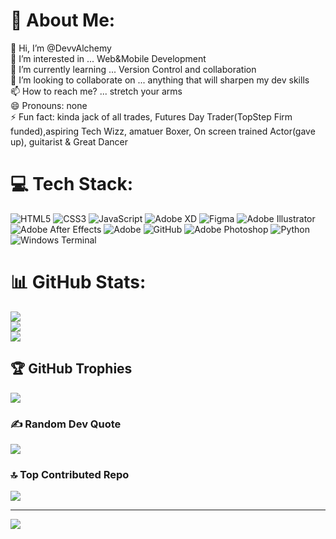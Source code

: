 # 💫 About Me:
👋 Hi, I’m @DevvAlchemy<br>👀 I’m interested in ... Web&Mobile Development<br>🌱 I’m currently learning ... Version Control and collaboration<br>💞️ I’m looking to collaborate on ... anything that will sharpen my dev skills<br>📫 How to reach me? ... stretch your arms<br>😄 Pronouns: none<br>⚡ Fun fact: kinda jack of all trades, Futures Day Trader(TopStep Firm funded),aspiring Tech Wizz, amatuer Boxer, On screen trained Actor(gave up), guitarist & Great Dancer<br>


# 💻 Tech Stack:
![HTML5](https://img.shields.io/badge/html5-%23E34F26.svg?style=for-the-badge&logo=html5&logoColor=white) ![CSS3](https://img.shields.io/badge/css3-%231572B6.svg?style=for-the-badge&logo=css3&logoColor=white) ![JavaScript](https://img.shields.io/badge/javascript-%23323330.svg?style=for-the-badge&logo=javascript&logoColor=%23F7DF1E) ![Adobe XD](https://img.shields.io/badge/Adobe%20XD-470137?style=for-the-badge&logo=Adobe%20XD&logoColor=#FF61F6) ![Figma](https://img.shields.io/badge/figma-%23F24E1E.svg?style=for-the-badge&logo=figma&logoColor=white) ![Adobe Illustrator](https://img.shields.io/badge/adobe%20illustrator-%23FF9A00.svg?style=for-the-badge&logo=adobe%20illustrator&logoColor=white) ![Adobe After Effects](https://img.shields.io/badge/Adobe%20After%20Effects-9999FF.svg?style=for-the-badge&logo=Adobe%20After%20Effects&logoColor=white) ![Adobe](https://img.shields.io/badge/adobe-%23FF0000.svg?style=for-the-badge&logo=adobe&logoColor=white) ![GitHub](https://img.shields.io/badge/github-%23121011.svg?style=for-the-badge&logo=github&logoColor=white) ![Adobe Photoshop](https://img.shields.io/badge/adobe%20photoshop-%2331A8FF.svg?style=for-the-badge&logo=adobe%20photoshop&logoColor=white) ![Python](https://img.shields.io/badge/python-3670A0?style=for-the-badge&logo=python&logoColor=ffdd54) ![Windows Terminal](https://img.shields.io/badge/Windows%20Terminal-%234D4D4D.svg?style=for-the-badge&logo=windows-terminal&logoColor=white)
# 📊 GitHub Stats:
![](https://github-readme-stats.vercel.app/api?username=devvalchemy&theme=monokai&hide_border=false&include_all_commits=false&count_private=false)<br/>
![](https://github-readme-streak-stats.herokuapp.com/?user=devvalchemy&theme=monokai&hide_border=false)<br/>
![](https://github-readme-stats.vercel.app/api/top-langs/?username=devvalchemy&theme=monokai&hide_border=false&include_all_commits=false&count_private=false&layout=compact)

## 🏆 GitHub Trophies
![](https://github-profile-trophy.vercel.app/?username=devvalchemy&theme=radical&no-frame=false&no-bg=true&margin-w=4)

### ✍️ Random Dev Quote
![](https://quotes-github-readme.vercel.app/api?type=horizontal&theme=radical)

### 🔝 Top Contributed Repo
![](https://github-contributor-stats.vercel.app/api?username=devvalchemy&limit=5&theme=dark&combine_all_yearly_contributions=true)

---
[![](https://visitcount.itsvg.in/api?id=devvalchemy&icon=8&color=4)](https://visitcount.itsvg.in)

<!-- Proudly created with GPRM ( https://gprm.itsvg.in ) -->
